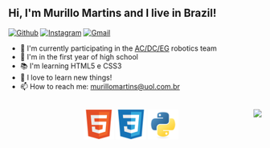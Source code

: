 ## Hi, I'm Murillo Martins and I live in Brazil!

[![Github](https://img.shields.io/badge/-Github-000?style=flat&logo=Github&logoColor=white)](https://github.com/MuMartins)
[![Instagram](https://img.shields.io/badge/-Instagram-c13584?style=flat&labelColor=c13584&logo=instagram&logoColor=white)](https://www.instagram.com/murillosilvamartins/)
[![Gmail](https://img.shields.io/badge/-Gmail-c14438?style=flat&logo=Gmail&logoColor=white)](mailto:murillomartins@uol.com.br)

- 🤖 I'm currently participating in the [AC/DC/EG](https://www.facebook.com/acdceg/) robotics team 
- 🏫 I'm in the first year of high school 
- 📚 I'm learning HTML5 e CSS3
- 🤔 I love to learn new things!
- 📫 How to reach me: murillomartins@uol.com.br

<div align="center"><br>
  <img alt="Murillo-HTML" height="auto" width="60" src="https://raw.githubusercontent.com/devicons/devicon/master/icons/html5/html5-original.svg">
  <img alt="Murillo-CSS" height="auto" width="60" src="https://raw.githubusercontent.com/devicons/devicon/master/icons/css3/css3-original.svg">
  <img alt="Murillo-Python" height="auto" width="60" src="https://raw.githubusercontent.com/devicons/devicon/master/icons/python/python-original.svg">
  <a href="https://github.com/MuMartins">
  <img align="right" height="250em" src="https://github-readme-stats.vercel.app/api?username=MuMartins&show_icons=true&theme=dark">
</div>
